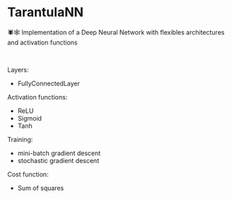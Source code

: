 # TarantulaNN
🕷🕸 Implementation of a Deep Neural Network with flexibles architectures and activation functions

<br>

Layers:

- FullyConnectedLayer

Activation functions:

- ReLU
- Sigmoid
- Tanh

Training:

- mini-batch gradient descent
- stochastic gradient descent

Cost function:

- Sum of squares




